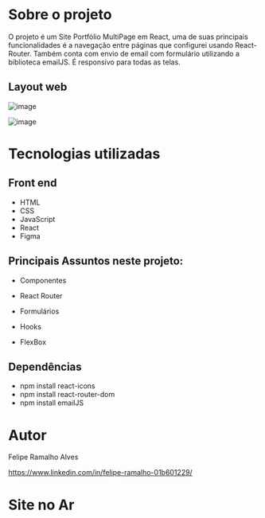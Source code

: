 # Sobre o projeto

O projeto é um Site Portfólio MultiPage em React, uma de suas principais funcionalidades é a navegação entre páginas que configurei usando React-Router. Também conta com envio de email com formulário utilizando a biblioteca emailJS. É responsivo para todas as telas.

## Layout web
![image](https://user-images.githubusercontent.com/108680857/230969893-b410f19b-c0ab-4c53-95c7-b7b7adf1328c.png)

![image](https://user-images.githubusercontent.com/108680857/230969945-0be00ecc-dbab-402d-83f6-eea06490d024.png)


# Tecnologias utilizadas
## Front end
- HTML
- CSS
- JavaScript
- React
- Figma


## Principais Assuntos neste projeto:

- Componentes

- React Router

- Formulários

- Hooks

- FlexBox


## Dependências

- npm install react-icons
- npm install react-router-dom
- npm install emailJS

# Autor

Felipe Ramalho Alves

https://www.linkedin.com/in/felipe-ramalho-01b601229/

# Site no Ar
